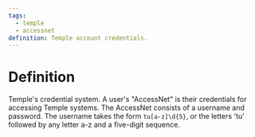 ```yaml
---
tags:
  - temple
  - accessnet
definition: Temple account credentials.
---
```

# Definition
Temple's credential system. A user's "AccessNet" is their credentials for accessing Temple systems. The AccessNet consists of a username and password. The username takes the form `tu[a-z]\d{5}`, or the letters 'tu' followed by any letter a-z and a five-digit sequence. 